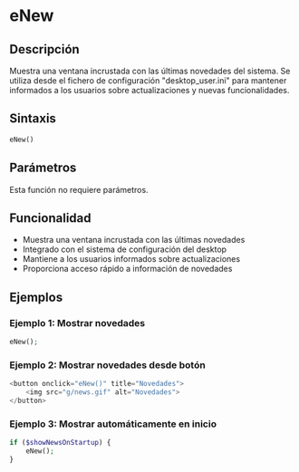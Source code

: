 # eNew

## Descripción

Muestra una ventana incrustada con las últimas novedades del sistema. Se utiliza desde el fichero de configuración "desktop_user.ini" para mantener informados a los usuarios sobre actualizaciones y nuevas funcionalidades.

## Sintaxis

```php
eNew()
```

## Parámetros

Esta función no requiere parámetros.

## Funcionalidad

- Muestra una ventana incrustada con las últimas novedades
- Integrado con el sistema de configuración del desktop
- Mantiene a los usuarios informados sobre actualizaciones
- Proporciona acceso rápido a información de novedades

## Ejemplos

### Ejemplo 1: Mostrar novedades
```php
eNew();
```

### Ejemplo 2: Mostrar novedades desde botón
```php
<button onclick="eNew()" title="Novedades">
    <img src="g/news.gif" alt="Novedades">
</button>
```

### Ejemplo 3: Mostrar automáticamente en inicio
```php
if ($showNewsOnStartup) {
    eNew();
}
```
